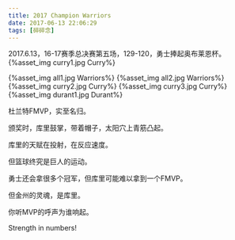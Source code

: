 ```yaml
---
title: 2017 Champion Warriors
date: 2017-06-13 22:06:29
tags: [碎碎念]
---
```


2017.6.13，16-17赛季总决赛第五场，129-120，勇士捧起奥布莱恩杯。
{%asset_img curry1.jpg Curry%}
<!--more-->
{%asset_img all1.jpg Warriors%}
{%asset_img all2.jpg Warriors%}
{%asset_img curry2.jpg Curry%}
{%asset_img curry3.jpg Curry%}
{%asset_img durant1.jpg Durant%}

杜兰特FMVP，实至名归。

颁奖时，库里鼓掌，带着帽子，太阳穴上青筋凸起。

库里的天赋在投射，在反应速度。

但篮球终究是巨人的运动。

勇士还会拿很多个冠军，但库里可能难以拿到一个FMVP。

但金州的灵魂，是库里。

你听MVP的呼声为谁响起。

Strength in numbers!




